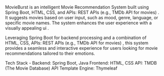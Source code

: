 MovieBurst is an intelligent Movie Recommendation System built using Spring Boot, HTML, CSS, and  APIs: REST APIs (e.g., TMDb API for movies) . It suggests movies based on user input, such as mood, genre, language, or specific movie names. The system enhances the user experience with a visually appealing ui .

Leveraging Spring Boot for backend processing and a combination of HTML, CSS, APIs: REST APIs 
(e.g., TMDb API for movies) , this system provides a seamless and interactive experience for users looking for movie recommendations tailored to their emotions. 

Tech Stack -
Backend: Spring Boot, Java
Frontend: HTML, CSS
API: TMDB (The Movie Database) API
Template Engine: Thymeleaf  
